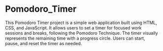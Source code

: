 # Pomodoro_Timer
This Pomodoro Timer project is a simple web application built using HTML, CSS, and JavaScript. It allows users to set a timer for focused work sessions and breaks, following the Pomodoro Technique. The timer visually represents the remaining time with a progress circle. Users can start, pause, and reset the timer as needed.
